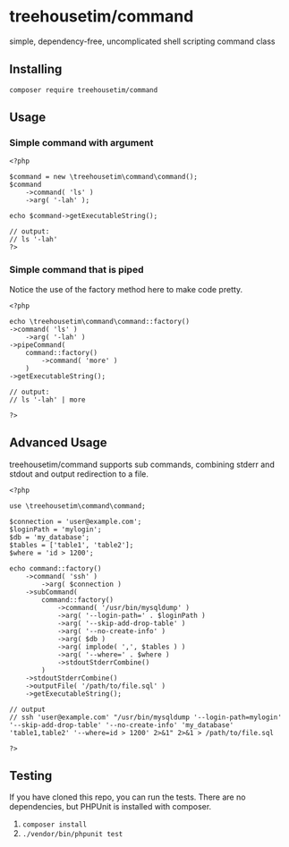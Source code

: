 # treehousetim/command
simple, dependency-free, uncomplicated shell scripting command class

## Installing

`composer require treehousetim/command`

## Usage

### Simple command with argument
```
<?php

$command = new \treehousetim\command\command();
$command
	->command( 'ls' )
	->arg( '-lah' );

echo $command->getExecutableString();

// output:
// ls '-lah'
?>
```

### Simple command that is piped
Notice the use of the factory method here to make code pretty.

```
<?php

echo \treehousetim\command\command::factory()
->command( 'ls' )
	->arg( '-lah' )
->pipeCommand(
	command::factory()
		->command( 'more' )
	)
->getExecutableString();

// output:
// ls '-lah' | more

?>
```

## Advanced Usage
treehousetim/command supports sub commands, combining stderr and stdout and output redirection to a file.

```
<?php

use \treehousetim\command\command;

$connection = 'user@example.com';
$loginPath = 'mylogin';
$db = 'my_database';
$tables = ['table1', 'table2'];
$where = 'id > 1200';

echo command::factory()
	->command( 'ssh' )
		->arg( $connection )
	->subCommand(
		command::factory()
			->command( '/usr/bin/mysqldump' )
			->arg( '--login-path=' . $loginPath )
			->arg( '--skip-add-drop-table' )
			->arg( '--no-create-info' )
			->arg( $db )
			->arg( implode( ',', $tables ) )
			->arg( '--where=' . $where )
			->stdoutStderrCombine()
		)
	->stdoutStderrCombine()
	->outputFile( '/path/to/file.sql' )
	->getExecutableString();

// output
// ssh 'user@example.com' "/usr/bin/mysqldump '--login-path=mylogin' '--skip-add-drop-table' '--no-create-info' 'my_database' 'table1,table2' '--where=id > 1200' 2>&1" 2>&1 > /path/to/file.sql

?>
```

## Testing
If you have cloned this repo, you can run the tests.
There are no dependencies, but PHPUnit is installed with composer.

1. `composer install`
2. `./vendor/bin/phpunit test`
